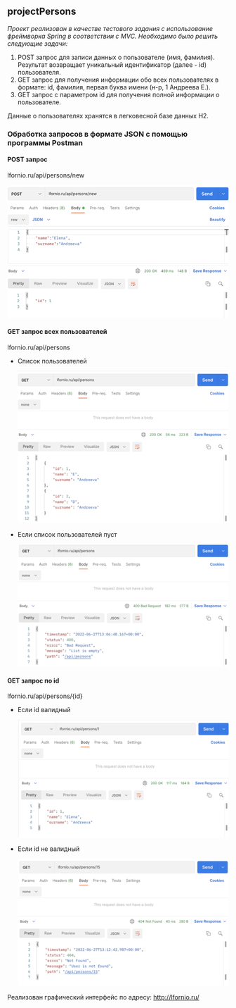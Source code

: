 ## projectPersons

*Проект реализован в качестве тестового задания c использование фреймворка Spring в соответствии с MVC. Необходимо было решить следующие задачи:*
<ol>
 <li>POST запрос для записи данных о пользователе (имя, фамилия). Результат возвращает уникальный идентификатор (далее - id) пользователя. </li>
 <li>GET запрос для получения информации обо всех пользователях в формате: id, фамилия, первая буква имени (н-р, 1 Андреева Е.).</li>
 <li>GET запрос с параметром id для получения полной информации о пользователе. </li>
</ol>

Данные о пользователях хранятся в легковесной базе данных H2.

<h3>Обработка запросов в формате JSON с помощью программы Postman</h3>

<h4>POST запрос</h4>
<p>lfornio.ru/api/persons/new</p>
<p><img src="/preview/post.png"></p>

<h4>GET запрос всех пользователей</h4>
<p>lfornio.ru/api/persons</p>
<ul>
  <li>Cписок пользователей</li>
  <p><img src="/preview/get_all.png"></p>
  <li>Если список пользователей пуст</li>
  <p><img src="/preview/get_all_if_empty.png"></p>
</ul>

<h4>GET запрос по id</h4>
<p>lfornio.ru/api/persons/{id}</p>
<ul>
  <li>Если id валидный</li>
  <p><img src="/preview/get_by_id.png"></p>
  <li>Если id не валидный</li>
  <p><img src="/preview/get_by_id_not_valid.png"></p>
</ul>

Реализован графический интерфейс по адресу: <a href="http://lfornio.ru/"> http://lfornio.ru/</a>